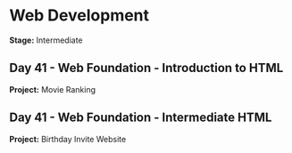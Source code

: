 # Web Development

**Stage:** Intermediate

## Day 41 - Web Foundation - Introduction to HTML

**Project:** Movie Ranking

## Day 41 - Web Foundation - Intermediate HTML

**Project:** Birthday Invite Website